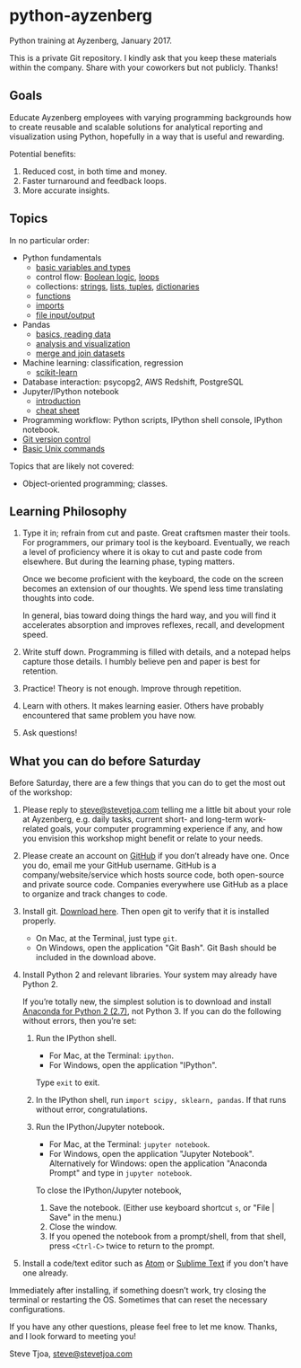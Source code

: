 # python-ayzenberg

Python training at Ayzenberg, January 2017.

This is a private Git repository. I kindly ask that you keep these materials within the company. Share with your coworkers but not publicly. Thanks!

## Goals

Educate Ayzenberg employees with varying programming backgrounds how to create reusable and scalable solutions for analytical reporting and visualization using Python, hopefully in a way that is useful and rewarding.

Potential benefits:

1.  Reduced cost, in both time and money.
2.  Faster turnaround and feedback loops.
3.  More accurate insights.

## Topics

In no particular order:

-   Python fundamentals
    -   [basic variables and types](variables.md)
    -   control flow: [Boolean logic](logic.md), [loops](loops.md)
    -   collections: [strings](strings.md), [lists, tuples](lists_tuples.md), [dictionaries](dictionaries.md)
    -   [functions](functions.md)
    -   [imports](import.md)
    -   [file input/output](file_io.md)
-   Pandas
    -   [basics, reading data](pandas_basics.ipynb)
    -   [analysis and visualization](pandas_analysis.ipynb)
    -   [merge and join datasets](pandas_join.ipynb)
-   Machine learning: classification, regression
    -   [scikit-learn](sklearn.ipynb)
-   Database interaction: psycopg2, AWS Redshift, PostgreSQL
-   Jupyter/IPython notebook
    -   [introduction](ipython.ipynb)
    -   [cheat sheet](notebook_cheat_sheet.md)
-   Programming workflow: Python scripts, IPython shell console, IPython notebook.
-   [Git version control](git.md)
-   [Basic Unix commands](unix.md)

Topics that are likely not covered:

-   Object-oriented programming; classes.

## Learning Philosophy

1.  Type it in; refrain from cut and paste. Great craftsmen master their tools. For programmers, our primary tool is the keyboard. Eventually, we reach a level of proficiency where it is okay to cut and paste code from elsewhere. But during the learning phase, typing matters.

    Once we become proficient with the keyboard, the code on the screen becomes an extension of our thoughts. We spend less time translating thoughts into code.

    In general, bias toward doing things the hard way, and you will find it accelerates absorption and improves reflexes, recall, and development speed.

2.  Write stuff down. Programming is filled with details, and a notepad helps capture those details. I humbly believe pen and paper is best for retention.

3.  Practice! Theory is not enough. Improve through repetition.

4.  Learn with others. It makes learning easier. Others have probably encountered that same problem you have now.

5.  Ask questions!

## What you can do before Saturday

Before Saturday, there are a few things that you can do to get the most out of the workshop:

1.  Please reply to steve@stevetjoa.com telling me a little bit about your role at Ayzenberg, e.g. daily tasks, current short- and long-term work-related goals, your computer programming experience if any, and how you envision this workshop might benefit or relate to your needs.
2.  Please create an account on [GitHub](https://github.com) if you don’t already have one. Once you do, email me your GitHub username. GitHub is a company/website/service which hosts source code, both open-source and private source code. Companies everywhere use GitHub as a place to organize and track changes to code.
3.  Install git. [Download here](https://git-scm.com/). Then open git to verify that it is installed properly.
    -   On Mac, at the Terminal, just type `git`.
    -   On Windows, open the application "Git Bash". Git Bash should be included in the download above.
4.  Install Python 2 and relevant libraries. Your system may already have Python 2.

    If you’re totally new, the simplest solution is to download and install [Anaconda for Python 2 (2.7)](https://www.continuum.io/downloads), not Python 3. If you can do the following without errors, then you’re set:

    1.  Run the IPython shell. 
        -   For Mac, at the Terminal: `ipython`. 
        -   For Windows, open the application "IPython".

        Type `exit` to exit.
    2.  In the IPython shell, run `import scipy, sklearn, pandas`. If that runs without error, congratulations.
    3.  Run the IPython/Jupyter notebook. 
        -   For Mac, at the Terminal: `jupyter notebook`.
        -   For Windows, open the application "Jupyter Notebook". Alternatively for Windows: open the application "Anaconda Prompt" and type in `jupyter notebook`.
        
        To close the IPython/Jupyter notebook,

        1.  Save the notebook. (Either use keyboard shortcut `s`, or "File | Save" in the menu.)
        2.  Close the window.
        3.  If you opened the notebook from a prompt/shell, from that shell, press `<Ctrl-C>` twice to return to the prompt.

5.  Install a code/text editor such as [Atom](https://atom.io/) or [Sublime Text](https://www.sublimetext.com/) if you don't have one already.

Immediately after installing, if something doesn’t work, try closing the terminal or restarting the OS. Sometimes that can reset the necessary configurations.

If you have any other questions, please feel free to let me know. Thanks, and I look forward to meeting you!

Steve Tjoa, steve@stevetjoa.com
